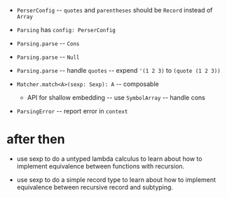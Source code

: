- `PerserConfig` -- `quotes` and `parentheses` should be `Record` instead of `Array`
- `Parsing` has `config: PerserConfig`
- `Parsing.parse` -- `Cons`
- `Parsing.parse` -- `Null`
- `Parsing.parse` -- handle `quotes` -- expend `'(1 2 3)` to `(quote (1 2 3))`

- `Matcher.match<A>(sexp: Sexp): A` -- composable
  - API for shallow embedding -- use `SymbolArray` -- handle cons

- `ParsingError` -- report error in `context`

# after then

- use sexp to do a untyped lambda calculus
  to learn about how to implement equivalence
  between functions with recursion.

- use sexp to do a simple record type
  to learn about how to implement equivalence
  between recursive record and subtyping.
